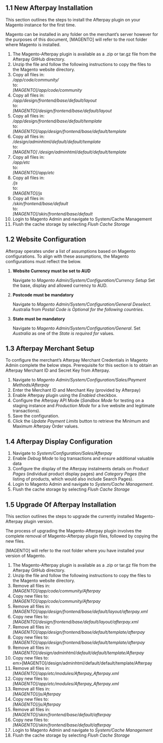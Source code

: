 <h2> 1.1 New Afterpay Installation </h2>
<p> This section outlines the steps to install the Afterpay plugin on your Magento instance for the first time. </p>

<p> Magento can be installed in any folder on the merchant’s server however for the purposes of this document, [MAGENTO] will refer to the root folder where Magento is installed. </p>

<ol>
	<li> The Magento-Afterpay plugin is available as a .zip or tar.gz file from the Afterpay GitHub directory.</li>
	<li> Unzip the file and follow the following instructions to copy the files to the Magento website directory. </li>
	<li> Copy all files in: <br/><em>/app/code/community/</em> <br/> to: <br/> <em>[MAGENTO]/app/code/community</em> </li>
	<li> Copy all files in: <br/><em>/app/design/frontend/base/default/layout</em> <br/> to: <br/> <em>[MAGENTO]/design/frontend/base/default/layout</em> </li>
	<li> Copy all files in: <br/><em>/app/design/frontend/base/default/template</em> <br/> to: <br/> <em>[MAGENTO]/app/design/frontend/base/default/template</em> </li>
	<li> Copy all files in: <br/><em>/design/adminhtml/default/default/template</em> <br/> to: <br/> <em>[MAGENTO] /design/adminhtml/default/default/template</em> </li>
	<li> Copy all files in: <br/><em>/app/etc</em> <br/> to: <br/> <em>[MAGENTO]/app/etc</em> </li>
	<li> Copy all files in: <br/><em>/js</em> <br/> to: <br/> <em>[MAGENTO]/js</em> </li>
	<li> Copy all files in: <br/><em>/skin/frontend/base/default</em> <br/> to: <br/> <em>[MAGENTO]/skin/frontend/base/default</em> </li>
	<li> Login to Magento Admin and navigate to System/Cache Management </li>
	<li> Flush the cache storage by selecting <em>Flush Cache Storage</em> </li>
</ol>

<h2> 1.2	Website Configuration </h2>
<p> Afterpay operates under a list of assumptions based on Magento configurations. To align with these assumptions, the Magento configurations must reflect the below. </p>

<ol>
	<li> <p><strong>Website Currency must be set to AUD</strong></p> Navigate to <em>Magento Admin/System/Configuration/Currency Setup</em> Set the base, display and allowed currency to AUD.</li>
	<li> <p><strong>Postcode must be mandatory</strong></p> Navigate to <em>Magento Admin/System/Configuration/General Deselect</em>. Australia from <em>Postal Code is Optional for the following countries</em>.</li>
	<li> <p><strong>State must be mandatory</strong></p> Navigate to <em>Magento Admin/System/Configuration/General</em>. Set <em>Australia</em> as one of the <em>State is required for</em> values.</li>
</ol>

<h2> 1.3	Afterpay Merchant Setup </h2>
<p> To configure the merchant’s Afterpay Merchant Credentials in Magento Admin complete the below steps. Prerequisite for this section is to obtain an Afterpay Merchant ID and Secret Key from Afterpay. </p>

<ol>
	<li> Navigate to <em>Magento Admin/System/Configuration/Sales/Payment Methods/Afterpay</em> </li>
	<li> Enter the Merchant ID and Merchant Key (provided by Afterpay)  </li>
	<li> Enable Afterpay plugin using the <em>Enabled</em> checkbox. </li>
	<li> Configure the Afterpay API Mode (<em>Sandbox Mode</em> for testing on a staging instance and <em>Production Mode</em> for a live website and legitimate transactions). </li>
	<li> Save the configuration. </li>
	<li> Click the <em>Update Payment Limits</em> button to retrieve the Minimum and Maximum Afterpay Order values.  </li>
</ol>

<h2> 1.4	Afterpay Display Configuration </h2>

<ol>
	<li> Navigate to <em>System/Configuration/Sales/Afterpay</em> </li>
	<li> Enable <em>Debug Mode</em> to log transactions and ensure additional valuable data  </li>
	<li> Configure the display of the Afterpay instalments details on <em>Product Pages</em> (individual product display pages) and <em>Category Pages</em> (the listing of products, which would also include Search Pages). </li>
	<li> Login to Magento Admin and navigate to <em>System/Cache Management</em>. </li>
	<li> Flush the cache storage by selecting <em>Flush Cache Storage</em> </li>
</ol>

<h2> 1.5	Upgrade Of Afterpay Installation </h2>
<p> This section outlines the steps to upgrade the currently installed Magento-Afterpay plugin version.</p>
<p> The process of upgrading the Magento-Afterpay plugin involves the complete removal of Magento-Afterpay plugin files, followed by copying the new files.</p>
<p> [MAGENTO] will refer to the root folder where you have installed your version of Magento. </p>

<ol>
	<li> The Magento-Afterpay plugin is available as a .zip or tar.gz file from the Afterpay GitHub directory. </li>
	<li> Unzip the file and follow the following instructions to copy the files to the Magento website directory. </li>
	<li> Remove all files in: <br/> <em>[MAGENTO]/app/code/community/Afterpay</em></li>
	<li> Copy new files to: <br/> <em>[MAGENTO]/app/code/community/Afterpay</em></li>
	<li> Remove all files in: <br/> <em>[MAGENTO]/app/design/frontend/base/default/layout/afterpay.xml</em></li>
	<li> Copy new files to: <br/> <em>[MAGENTO]/design/frontend/base/default/layout/afterpay.xml</em></li>
	<li> Remove all files in: <br/> <em>[MAGENTO]/app/design/frontend/base/default/template/afterpay</em></li>
	<li> Copy new files to: <br/> <em>[MAGENTO]/app/design/frontend/base/default/template/afterpay</em></li>
	<li> Remove all files in: <br/> <em>[MAGENTO]/design/adminhtml/default/default/template/Afterpay</em></li>
	<li> Copy new files to: <br/> em>[MAGENTO]/design/adminhtml/default/default/template/Afterpay</em></li>
	<li> Remove all files in: <br/> <em>[MAGENTO]/app/etc/modules/Afterpay_Afterpay.xml</em></li>
	<li> Copy new files to: <br/> <em>[MAGENTO]/app/etc/modules/Afterpay_Afterpay.xml</em></li>
	<li> Remove all files in: <br/> <em>[MAGENTO]/js/Afterpay</em></li>
	<li> Copy new files to: <br/> <em>[MAGENTO]/js/Afterpay</em></li>
	<li> Remove all files in: <br/> <em>[MAGENTO]/skin/frontend/base/default/afterpay</em></li>
	<li> Copy new files to: <br/> <em>[MAGENTO]/skin/frontend/base/default/afterpay</em></li>
	<li> Login to Magento Admin and navigate to <em>System/Cache Management</em> </li>
	<li> Flush the cache storage by selecting <em>Flush Cache Storage</em> </li>
</ol>